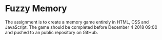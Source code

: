 # Fuzzy Memory

The assignment is to create a memory game entirely in HTML, CSS and JavaScript. The game should be completed before December 4 2018 09:00 and pushed to an public repository on GitHub.